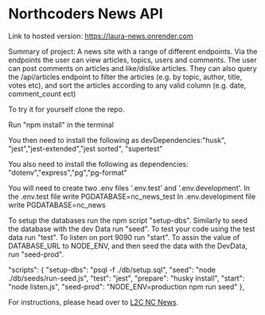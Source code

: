 # Northcoders News API

Link to hosted version: https://laura-news.onrender.com

Summary of project: A news site with a range of different endpoints. Via the endpoints the user can view articles, topics, users and comments. The user can post comments on articles and like/dislike articles. They can also query the /api/articles endpoint to filter the articles (e.g. by topic, author, title, votes etc), and sort the articles according to any valid column (e.g. date, comment_count ect)

To try it for yourself clone the repo. 

Run "npm install" in the terminal

You then need to install the following as devDependencies:"husk", "jest","jest-extended","jest sorted", "supertest"

You also need to install the following as dependencies: "dotenv","express","pg","pg-format"

You will need to create two .env files '.env.test' and '.env.development'. 
In the .env.test file write PGDATABASE=nc_news_test
In .env.development file write PGDATABASE=nc_news


To setup the databases run the npm script "setup-dbs". Similarly to seed the database with the dev Data run "seed". To test your code using the test data run "test". 
To listen on port 9090 run "start". To assin the value of DATABASE_URL to  NODE_ENV, and then seed the data with the DevData, run "seed-prod".

"scripts": {
    "setup-dbs": "psql -f ./db/setup.sql",
    "seed": "node ./db/seeds/run-seed.js",
    "test": "jest",
    "prepare": "husky install",
    "start": "node listen.js",
    "seed-prod": "NODE_ENV=production npm run seed"
  },


For instructions, please head over to [L2C NC News](https://l2c.northcoders.com/courses/be/nc-news).
